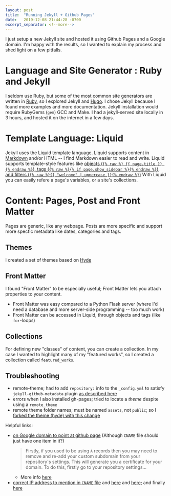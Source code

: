 ```yaml
---
layout: post
title:  "Running Jekyll + Github Pages"
date:   2019-12-08 21:44:28 -0700
excerpt_separator: <!--more-->
---
```

I just setup a new Jekyll site and hosted it using Github Pages and a Google domain. I'm happy with the results, so I wanted to explain my process and shed light on a few pitfalls.
<!--more-->

#  Language and Site Generator : Ruby and Jekyll
I seldom use Ruby, but some of the most common site generators are written in [Ruby](https://jekyllrb.com/docs/installation/), so I explored Jekyll and [Hugo](https://gohugo.io/). I chose Jekyll because I found more examples and more documentation. Jekyll installation would require RubyGems (`gem`) GCC and Make. I had a jekyll-served site locally in 3 hours, and hosted it on the internet in a few days.

# Template Language: Liquid 
 Jekyll uses the Liquid template language. Liquid supports content in [Markdown](https://daringfireball.net/projects/markdown/) and/or HTML -- I find Markdown easier to read and write. Liquid supports template-style features like [objects (`{% raw %} {{ page.title }} {% endraw %}`), tags (`{% raw %}{% if page.show_sidebar %}{% endraw %}`), and filters (`{% raw %}{{ "welcome" | uppercase }}{% endraw %}`)](https://jekyllrb.com/docs/step-by-step/02-liquid/)
 With Liquid you can easily refere a page's variables, or a site's collections.

# Content: Pages, Post and Front Matter
Pages are generic, like any webpage. Posts are more specific and support more specfic metadata like dates, categories and tags.

## Themes
I created a set of themes based on [Hyde](https://github.com/theredpea/hyde/blob/master/_layouts/default.html)

## Front Matter
I found "Front Matter" to be especially useful; Front Matter lets you attach properties to your content. 
 - Front Matter was easy compared to a Python Flask server (where I'd need a database and more server-side programming -- too much work)
 - Front Matter can be accessed in Liquid, through objects and tags (like `for`-loops)

## Collections
For defining new "classes" of content, you can create a collection. In my case I wanted to highlight many of my "featured works", so I created a collection called `featured_works`. 

## Troubleshooting
 - remote-theme; had to add `repository:` info to the `_config.yml` to satisfy `jekyll-github-metadata` plugin [as described here](https://stackoverflow.com/a/48832099/1175496)
 - errors when I also installed gh-pages; tried to locate a *theme* despite using a `remote_theme`
 - remote theme folder names; must be named `assets`, not `public`; so I [forked the theme (hyde) with this change](https://github.com/theredpea/hyde/commit/8793ad60c82a96be0c4755a2368156782127fb20)

Helpful links:
 - [on Google domain to point at github page](https://medium.com/employbl/launch-a-website-with-a-custom-url-using-github-pages-and-google-domains-3dd8d90cc33b) (Although `CNAME` file should just have one item in it?)
    > Firstly, if you used to be using `A` records then you may need to remove and re-add your custom subdomain from your repository's settings. This will generate you a certificate for your domain. To do this, firstly go to your repository settings...
    - More info [here](https://github.community/t5/GitHub-Pages/Does-GitHub-Pages-Support-HTTPS-for-www-and-subdomains/td-p/7116)
  - [correct IP address to mention in `CNAME` file](https://github.com/elm-community/builtwithelm/issues/180#issuecomment-494152040) and [here](https://medium.com/@abidul.rmdn/latest-ip-185-199-108-153-7ada0342e6ad) and [here](https://www.cameronmacleod.com/blog/github-pages-dns); and finally [here](https://help.github.com/en/github/working-with-github-pages/managing-a-custom-domain-for-your-github-pages-site#configuring-a-records-with-your-dns-provider)
